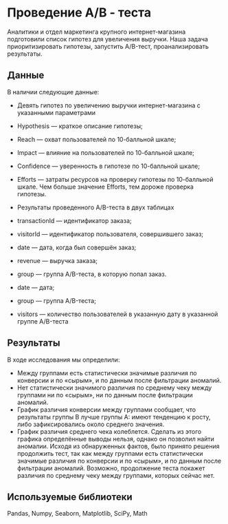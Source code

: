 # Проведение А/В - теста

Аналитики и отдел маркетинга крупного интернет-магазина подготовили список гипотез для увеличения выручки. Наша задача приоритизировать гипотезы, запустить A/B-тест, проанализировать результаты.

 ## Данные

В наличии следующие данные:

- Девять гипотез по увеличению выручки интернет-магазина с указанными параметрами 
 - Hypothesis — краткое описание гипотезы;
 - Reach — охват пользователей по 10-балльной шкале;
 - Impact — влияние на пользователей по 10-балльной шкале;
 - Confidence — уверенность в гипотезе по 10-балльной шкале;
 - Efforts — затраты ресурсов на проверку гипотезы по 10-балльной шкале. Чем больше значение Efforts, тем дороже проверка гипотезы.

- Результаты проведенного A/B-теста в двух таблицах
 - transactionId — идентификатор заказа;
 - visitorId — идентификатор пользователя, совершившего заказ;
 - date — дата, когда был совершён заказ;
 - revenue — выручка заказа;
 - group — группа A/B-теста, в которую попал заказ.

 - date — дата;
 - group — группа A/B-теста;
 - visitors — количество пользователей в указанную дату в указанной группе A/B-теста

## Результаты

В ходе исследования мы определили:
- Между группами есть статистически значимые различия по конверсии и по «сырым», и по данным после фильтрации аномалий.
- Нет статистически значимого различия по среднему чеку между группами ни по «сырым», ни по данным после фильтрации аномалий.
-	График различия конверсии между группами сообщает, что результаты группы B лучше группы A: имеют тенденцию к росту, либо зафиксировались около среднего значения.
-	График различия среднего чека колеблется. Сделать из этого графика определённые выводы нельзя, однако он позволил найти аномалии.
Исходя из обнаруженных фактов, было принято решения продолжить тест, так как между группами есть статистически значимые различия по конверсии и по «сырым», и по данным после фильтрации аномалий. Возможно, продолжение теста покажет различия по среднему чеку между группами, которых сейчас нет.

## Используемые библиотеки

Pandas, Numpy, Seaborn, Matplotlib, SciPy, Math
